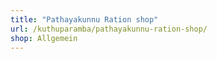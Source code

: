 ```yaml
---
title: "Pathayakunnu Ration shop"
url: /kuthuparamba/pathayakunnu-ration-shop/
shop: Allgemein
---
```

